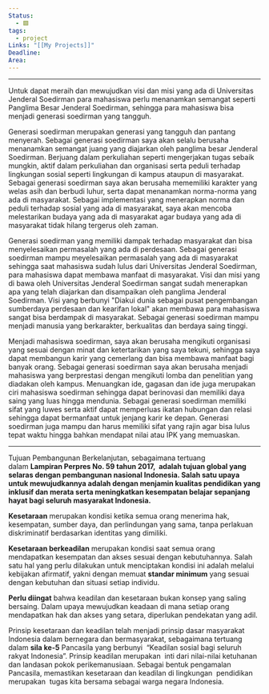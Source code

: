 ```yaml
---
Status:
  - 🟩
tags:
  - project
Links: "[[My Projects]]"
Deadline: 
Area:
---
```

---
Untuk dapat meraih dan mewujudkan visi dan misi yang ada di Universitas Jenderal Soedirman para mahasiswa perlu menanamkan semangat seperti Panglima Besar Jenderal Soedirman, sehingga para mahasiswa bisa menjadi generasi soedirman yang tangguh.

Generasi soedirman merupakan generasi yang tangguh dan pantang menyerah. Sebagai generasi soedirman saya akan selalu berusaha menanamkan semangat juang yang diajarkan oleh panglima besar Jenderal Soedirman. Berjuang dalam perkuliahan seperti mengerjakan tugas sebaik mungkin, aktif dalam perkuliahan dan organisasi serta peduli terhadap lingkungan sosial seperti lingkungan di kampus ataupun di masyarakat. Sebagai generasi soedirman saya akan berusaha mememiliki karakter yang welas asih dan berbudi luhur, serta dapat menanamkan norma-norma yang ada di masyarakat. Sebagai implementasi yang menerapkan norma dan peduli terhadap sosial yang ada di masyarakat, saya akan mencoba melestarikan budaya yang ada di masyarakat agar budaya yang ada di masyarakat tidak hilang tergerus oleh zaman. 

Generasi soedirman yang memiliki dampak terhadap masyarakat dan bisa menyelesaikan permasalah yang ada di perdesaan. Sebagai generasi soedirman mampu meyelesaikan permasalah yang ada di masyarakat sehingga saat mahasiswa sudah lulus dari Universitas Jenderal Soedirman, para mahasiswa dapat membawa manfaat di masyarakat. Visi dan misi yang di bawa oleh Universitas Jenderal Soedirman sangat sudah menerapkan apa yang telah diajarkan dan disampaikan oleh panglima Jenderal Soedirman. Visi yang berbunyi "Diakui dunia sebagai pusat pengembangan sumberdaya perdesaan dan kearifan lokal" akan membawa para mahasiswa sangat bisa berdampak di masyarakat. Sebagai generasi soedirman mampu menjadi manusia yang berkarakter, berkualitas dan berdaya saing tinggi.

Menjadi mahasiswa soedirman, saya akan berusaha mengikuti organisasi yang sesuai dengan minat dan ketertarikan yang saya tekuni, sehingga saya dapat membangun karir yang cemerlang dan bisa membawa manfaat bagi banyak orang. Sebagai generasi soedirman saya akan berusaha menjadi mahasiswa yang berprestasi dengan mengikuti lomba dan penelitian yang diadakan oleh kampus. Menuangkan ide, gagasan dan ide juga merupakan ciri mahasiswa soedirman sehingga dapat berinovasi dan memiliki daya saing yang luas hingga mendunia. Sebagai generasi soedirman memiliki sifat yang luwes serta aktif dapat memperluas ikatan hubungan dan relasi sehingga dapat bermanfaat untuk jenjang karir ke depan. Generasi soedirman juga mampu dan harus memiliki sifat yang rajin agar bisa lulus tepat waktu hingga bahkan mendapat nilai atau IPK yang memuaskan.

---

Tujuan Pembangunan Berkelanjutan, sebagaimana tertuang dalam **Lampiran Perpres No. 59 tahun 2017,  adalah tujuan global yang  selaras dengan pembangunan nasional Indonesia. Salah satu upaya untuk mewujudkannya adalah dengan menjamin kualitas pendidikan yang inklusif dan merata serta meningkatkan kesempatan belajar sepanjang hayat bagi seluruh masyarakat Indonesia.**

**Kesetaraan** merupakan kondisi ketika semua orang menerima hak, kesempatan, sumber daya, dan perlindungan yang sama, tanpa perlakuan diskriminatif berdasarkan identitas yang dimiliki.

**Kesetaraan berkeadilan** merupakan kondisi saat semua orang mendapatkan kesempatan dan akses sesuai dengan kebutuhannya. Salah satu hal yang perlu dilakukan untuk menciptakan kondisi ini adalah melalui kebijakan afirmatif, yakni dengan memuat **standar minimum** yang sesuai dengan kebutuhan dan situasi setiap individu.

**Perlu diingat** bahwa keadilan dan kesetaraan bukan konsep yang saling bersaing. Dalam upaya mewujudkan keadaan di mana setiap orang mendapatkan hak dan akses yang setara, diperlukan pendekatan yang adil.

Prinsip kesetaraan dan keadilan telah menjadi prinsip dasar masyarakat Indonesia dalam bernegara dan bermasyarakat, sebagaimana tertuang dalam **sila ke-5** Pancasila yang berbunyi  “Keadilan sosial bagi seluruh rakyat Indonesia”. Prinsip keadilan merupakan  inti dari nilai-nilai ketuhanan dan landasan pokok perikemanusiaan. Sebagai bentuk pengamalan Pancasila, memastikan kesetaraan dan keadilan di lingkungan  pendidikan merupakan  tugas kita bersama sebagai warga negara Indonesia.